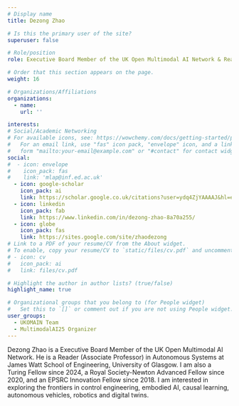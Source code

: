 ```yaml
---
# Display name
title: Dezong Zhao

# Is this the primary user of the site?
superuser: false

# Role/position
role: Executive Board Member of the UK Open Multimodal AI Network & Reader in Autonomous Systems, The University of Glasgow

# Order that this section appears on the page.
weight: 16

# Organizations/Affiliations
organizations:
  - name:
    url: '' 

interests:
# Social/Academic Networking
# For available icons, see: https://wowchemy.com/docs/getting-started/page-builder/#icons
#   For an email link, use "fas" icon pack, "envelope" icon, and a link in the
#   form "mailto:your-email@example.com" or "#contact" for contact widget.
social:
#  - icon: envelope
#    icon_pack: fas
#    link: 'mlap@inf.ed.ac.uk'
  - icon: google-scholar
    icon_pack: ai
    link: https://scholar.google.co.uk/citations?user=ydq4ZjYAAAAJ&hl=en
  - icon: linkedin
    icon_pack: fab
    link: https://www.linkedin.com/in/dezong-zhao-8a70a255/
  - icon: globe
    icon_pack: fas
    link: https://sites.google.com/site/zhaodezong
# Link to a PDF of your resume/CV from the About widget.
# To enable, copy your resume/CV to `static/files/cv.pdf` and uncomment the lines below.
# - icon: cv
#   icon_pack: ai
#   link: files/cv.pdf

# Highlight the author in author lists? (true/false)
highlight_name: true

# Organizational groups that you belong to (for People widget)
#   Set this to `[]` or comment out if you are not using People widget.
user_groups:
  - UKOMAIN Team
  - MultimodalAI25 Organizer
---
```

 Dezong Zhao is a Executive Board Member of the UK Open Multimodal AI Network. He is a Reader (Associate Professor) in Autonomous Systems at James Watt School of Engineering, University of Glasgow. I am also a Turing Fellow since 2024, a Royal Society-Newton Advanced Fellow since 2020, and an EPSRC Innovation Fellow since 2018. I am interested in exploring the frontiers in control engineering, embodied AI, causal learning, autonomous vehicles, robotics and digital twins.
